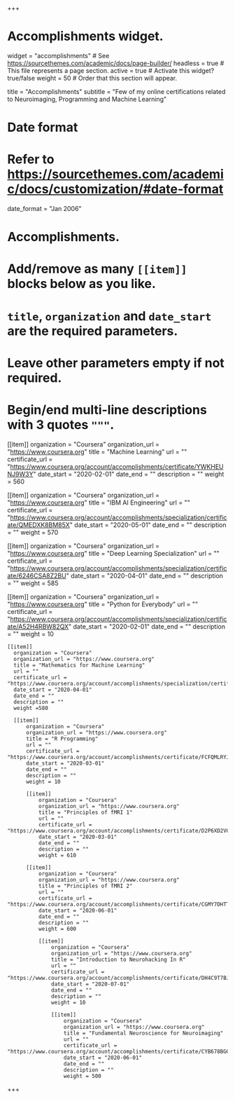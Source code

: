 +++
# Accomplishments widget.
widget = "accomplishments"  # See https://sourcethemes.com/academic/docs/page-builder/
headless = true  # This file represents a page section.
active = true  # Activate this widget? true/false
weight = 50  # Order that this section will appear.

title = "Accomplish&shy;ments"
subtitle = "Few of my online certifications related to Neuroimaging, Programming and Machine Learning"

# Date format
#   Refer to https://sourcethemes.com/academic/docs/customization/#date-format
date_format = "Jan 2006"

# Accomplishments.
#   Add/remove as many `[[item]]` blocks below as you like.
#   `title`, `organization` and `date_start` are the required parameters.
#   Leave other parameters empty if not required.
#   Begin/end multi-line descriptions with 3 quotes `"""`.
[[item]]
    organization = "Coursera"
    organization_url = "https://www.coursera.org"
    title = "Machine Learning"
    url = ""
    certificate_url = "https://www.coursera.org/account/accomplishments/certificate/YWKHEUNJ9W3Y"
    date_start = "2020-02-01"
    date_end = ""
    description = ""
    weight = 560

[[item]]
  organization = "Coursera"
  organization_url = "https://www.coursera.org"
  title = "IBM AI Engineering"
  url = ""
  certificate_url = "https://www.coursera.org/account/accomplishments/specialization/certificate/QMEDXK8BM85X"
  date_start = "2020-05-01"
  date_end = ""
  description = ""
  weight = 570

  [[item]]
    organization = "Coursera"
    organization_url = "https://www.coursera.org"
    title = "Deep Learning Specialization"
    url = ""
    certificate_url = "https://www.coursera.org/account/accomplishments/specialization/certificate/6246CSA8Z2BU"
    date_start = "2020-04-01"
    date_end = ""
    description = ""
    weight = 585

  [[item]]
    organization = "Coursera"
    organization_url = "https://www.coursera.org"
    title = "Python for Everybody"
    url = ""
    certificate_url = "https://www.coursera.org/account/accomplishments/specialization/certificate/A52H4RBW82QX"
    date_start = "2020-02-01"
    date_end = ""
    description = ""
    weight = 10

    [[item]]
      organization = "Coursera"
      organization_url = "https://www.coursera.org"
      title = "Mathematics for Machine Learning"
      url = ""
      certificate_url = "https://www.coursera.org/account/accomplishments/specialization/certificate/SAUAWBU63YW8"
      date_start = "2020-04-01"
      date_end = ""
      description = ""
      weight =580

      [[item]]
          organization = "Coursera"
          organization_url = "https://www.coursera.org"
          title = "R Programming"
          url = ""
          certificate_url = "https://www.coursera.org/account/accomplishments/certificate/FCFQMLRYJPKP"
          date_start = "2020-03-01"
          date_end = ""
          description = ""
          weight = 10

          [[item]]
              organization = "Coursera"
              organization_url = "https://www.coursera.org"
              title = "Principles of fMRI 1"
              url = ""
              certificate_url = "https://www.coursera.org/account/accomplishments/certificate/D2P6XD2VCYCA"
              date_start = "2020-03-01"
              date_end = ""
              description = ""
              weight = 610

          [[item]]
              organization = "Coursera"
              organization_url = "https://www.coursera.org"
              title = "Principles of fMRI 2"
              url = ""
              certificate_url = "https://www.coursera.org/account/accomplishments/certificate/CGMY7DHTTCLB"
              date_start = "2020-06-01"
              date_end = ""
              description = ""
              weight = 600

              [[item]]
                  organization = "Coursera"
                  organization_url = "https://www.coursera.org"
                  title = "Introduction to Neurohacking In R"
                  url = ""
                  certificate_url = "https://www.coursera.org/account/accomplishments/certificate/DH4C9T7BJZJD"
                  date_start = "2020-07-01"
                  date_end = ""
                  description = ""
                  weight = 10

                  [[item]]
                      organization = "Coursera"
                      organization_url = "https://www.coursera.org"
                      title = "Fundamental Neuroscience for Neuroimaging"
                      url = ""
                      certificate_url = "https://www.coursera.org/account/accomplishments/certificate/CYB678BGGYQX"
                      date_start = "2020-06-01"
                      date_end = ""
                      description = ""
                      weight = 500

+++
